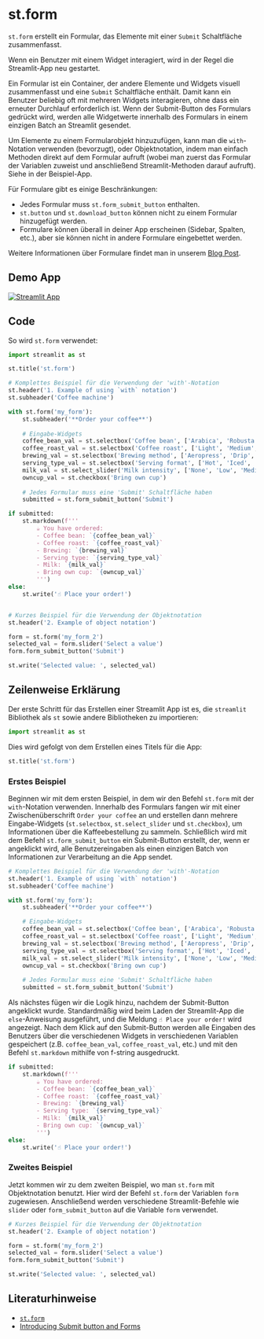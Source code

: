 # st.form

`st.form` erstellt ein Formular, das Elemente mit einer `Submit` Schaltfläche zusammenfasst.

Wenn ein Benutzer mit einem Widget interagiert, wird in der Regel die Streamlit-App neu gestartet.

Ein Formular ist ein Container, der andere Elemente und Widgets visuell zusammenfasst und eine `Submit` Schaltfläche enthält. Damit kann ein Benutzer beliebig oft mit mehreren Widgets interagieren, ohne dass ein erneuter Durchlauf erforderlich ist. Wenn der Submit-Button des Formulars gedrückt wird, werden alle Widgetwerte innerhalb des Formulars in einem einzigen Batch an Streamlit gesendet.

Um Elemente zu einem Formularobjekt hinzuzufügen, kann man die `with`-Notation verwenden (bevorzugt), oder Objektnotation, indem man einfach Methoden direkt auf dem Formular aufruft (wobei man zuerst das Formular der Variablen zuweist und anschließend Streamlit-Methoden darauf aufruft). Siehe in der Beispiel-App.

Für Formulare gibt es einige Beschränkungen:
- Jedes Formular muss `st.form_submit_button` enthalten.
- `st.button` und `st.download_button` können nicht zu einem Formular hinzugefügt werden.
- Formulare können überall in deiner App erscheinen (Sidebar, Spalten, etc.), aber sie können nicht in andere Formulare eingebettet werden.

Weitere Informationen über Formulare findet man in unserem [Blog Post](https://blog.streamlit.io/introducing-submit-button-and-forms/).

## Demo App

[![Streamlit App](https://static.streamlit.io/badges/streamlit_badge_black_white.svg)](https://share.streamlit.io/dataprofessor/st.form/)

## Code
So wird `st.form` verwendet:
```python
import streamlit as st

st.title('st.form')

# Komplettes Beispiel für die Verwendung der 'with'-Notation
st.header('1. Example of using `with` notation')
st.subheader('Coffee machine')

with st.form('my_form'):
    st.subheader('**Order your coffee**')
    
    # Eingabe-Widgets
    coffee_bean_val = st.selectbox('Coffee bean', ['Arabica', 'Robusta'])
    coffee_roast_val = st.selectbox('Coffee roast', ['Light', 'Medium', 'Dark'])
    brewing_val = st.selectbox('Brewing method', ['Aeropress', 'Drip', 'French press', 'Moka pot', 'Siphon'])
    serving_type_val = st.selectbox('Serving format', ['Hot', 'Iced', 'Frappe'])
    milk_val = st.select_slider('Milk intensity', ['None', 'Low', 'Medium', 'High'])
    owncup_val = st.checkbox('Bring own cup')
    
    # Jedes Formular muss eine 'Submit' Schaltfläche haben
    submitted = st.form_submit_button('Submit')

if submitted:
    st.markdown(f'''
        ☕ You have ordered:
        - Coffee bean: `{coffee_bean_val}`
        - Coffee roast: `{coffee_roast_val}`
        - Brewing: `{brewing_val}`
        - Serving type: `{serving_type_val}`
        - Milk: `{milk_val}`
        - Bring own cup: `{owncup_val}`
        ''')
else:
    st.write('☝️ Place your order!')


# Kurzes Beispiel für die Verwendung der Objektnotation
st.header('2. Example of object notation')

form = st.form('my_form_2')
selected_val = form.slider('Select a value')
form.form_submit_button('Submit')

st.write('Selected value: ', selected_val)
```

## Zeilenweise Erklärung
Der erste Schritt für das Erstellen einer Streamlit App ist es, die `streamlit` Bibliothek als `st` sowie andere Bibliotheken zu importieren:
```python
import streamlit as st
```

Dies wird gefolgt von dem Erstellen eines Titels für die App:
```python
st.title('st.form')
```

### Erstes Beispiel
Beginnen wir mit dem ersten Beispiel, in dem wir den Befehl `st.form` mit der `with`-Notation verwenden. Innerhalb des Formulars fangen wir mit einer Zwischenüberschrift `Order your coffee` an und erstellen dann mehrere Eingabe-Widgets (`st.selectbox`, `st.select_slider` und `st.checkbox`), um Informationen über die Kaffeebestellung zu sammeln. Schließlich wird mit dem Befehl `st.form_submit_button` ein Submit-Button erstellt, der, wenn er angeklickt wird, alle Benutzereingaben als einen einzigen Batch von Informationen zur Verarbeitung an die App sendet.

```python
# Komplettes Beispiel für die Verwendung der 'with'-Notation
st.header('1. Example of using `with` notation')
st.subheader('Coffee machine')

with st.form('my_form'):
    st.subheader('**Order your coffee**')

    # Eingabe-Widgets
    coffee_bean_val = st.selectbox('Coffee bean', ['Arabica', 'Robusta'])
    coffee_roast_val = st.selectbox('Coffee roast', ['Light', 'Medium', 'Dark'])
    brewing_val = st.selectbox('Brewing method', ['Aeropress', 'Drip', 'French press', 'Moka pot', 'Siphon'])
    serving_type_val = st.selectbox('Serving format', ['Hot', 'Iced', 'Frappe'])
    milk_val = st.select_slider('Milk intensity', ['None', 'Low', 'Medium', 'High'])
    owncup_val = st.checkbox('Bring own cup')
    
    # Jedes Formular muss eine 'Submit' Schaltfläche haben
    submitted = st.form_submit_button('Submit')
```

Als nächstes fügen wir die Logik hinzu, nachdem der Submit-Button angeklickt wurde. Standardmäßig wird beim Laden der Streamlit-App die `else`-Anweisung ausgeführt, und die Meldung `☝️ Place your order!` wird angezeigt. Nach dem Klick auf den Submit-Button werden alle Eingaben des Benutzers über die verschiedenen Widgets in verschiedenen Variablen gespeichert (z.B. `coffee_bean_val`, `coffee_roast_val`, etc.) und mit den Befehl `st.markdown` mithilfe von f-string ausgedruckt.

```python
if submitted:
    st.markdown(f'''
        ☕ You have ordered:
        - Coffee bean: `{coffee_bean_val}`
        - Coffee roast: `{coffee_roast_val}`
        - Brewing: `{brewing_val}`
        - Serving type: `{serving_type_val}`
        - Milk: `{milk_val}`
        - Bring own cup: `{owncup_val}`
        ''')
else:
    st.write('☝️ Place your order!')
```


### Zweites Beispiel
Jetzt kommen wir zu dem zweiten Beispiel, wo man `st.form` mit Objektnotation benutzt. Hier wird der Befehl `st.form` der Variablen `form` zugewiesen. Anschließend werden verschiedene Streamlit-Befehle wie `slider` oder `form_submit_button` auf die Variable `form` verwendet.

```python
# Kurzes Beispiel für die Verwendung der Objektnotation
st.header('2. Example of object notation')

form = st.form('my_form_2')
selected_val = form.slider('Select a value')
form.form_submit_button('Submit')

st.write('Selected value: ', selected_val)
```

## Literaturhinweise
- [`st.form`](https://docs.streamlit.io/library/api-reference/control-flow/st.form)
- [Introducing Submit button and Forms](https://blog.streamlit.io/introducing-submit-button-and-forms/)
